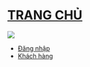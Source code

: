 # <font color="red">[TRANG CHỦ](https://bigm.vn/) </font>

![](../images/logo.png)


- [Đăng nhập](shop/home.md)
- [Khách hàng](shop/buyer.md)
